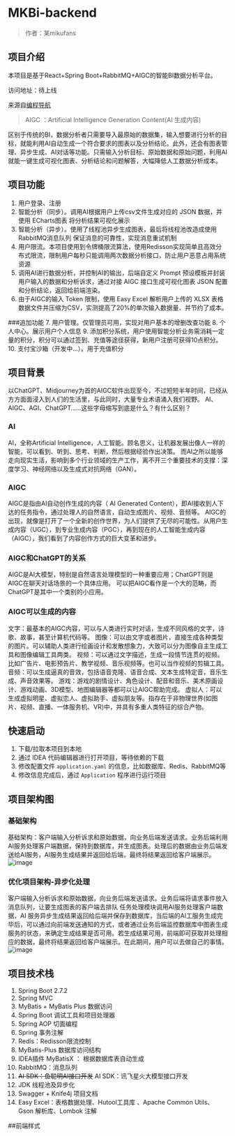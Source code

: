 # MKBi-backend

> 作者：某mikufans

## 项目介绍 
本项目是基于React+Spring Boot+RabbitMQ+AIGC的智能BI数据分析平台。

访问地址：待上线

来源自[编程导航](https://yupi.icu)
> AIGC ：Artificial Intelligence Generation Content(AI 生成内容)

区别于传统的BI，数据分析者只需要导入最原始的数据集，输入想要进行分析的目标，就能利用AI自动生成一个符合要求的图表以及分析结论。此外，还会有图表管理、异步生成、AI对话等功能。只需输入分析目标、原始数据和原始问题，利用AI就能一键生成可视化图表、分析结论和问题解答，大幅降低人工数据分析成本。

## 项目功能 

1. 用户登录、注册
2. 智能分析（同步）。调用AI根据用户上传csv文件生成对应的 JSON 数据，并使用 ECharts图表 将分析结果可视化展示
3. 智能分析（异步）。使用了线程池异步生成图表，最后将线程池改造成使用 RabbitMQ消息队列 保证消息的可靠性，实现消息重试机制
4. 用户限流。本项目使用到令牌桶限流算法，使用Redisson实现简单且高效分布式限流，限制用户每秒只能调用两次数据分析接口，防止用户恶意占用系统资源
5. 调用AI进行数据分析，并控制AI的输出，后端自定义 Prompt 预设模板并封装用户输入的数据和分析诉求，通过对接 AIGC 接口生成可视化图表 JSON 配置和分析结论，返回给前端渲染。
6. 由于AIGC的输入 Token 限制，使用 Easy Excel 解析用户上传的 XLSX 表格数据文件并压缩为CSV，实测提高了20%的单次输入数据量、并节约了成本。

###追加功能
7. 用户管理。仅管理员可用，实现对用户基本的增删改查功能
8. 个人中心。展示用户个人信息
9. 添加积分系统，用户使用智能分析业务需消耗一定量的积分，积分可以通过签到、充值等途径获得，新用户注册可获得10点积分。
10. 支付宝沙箱（开发中...）。用于充值积分
## 项目背景

以ChatGPT、Midjourney为首的AIGC软件出现至今，不过短短半年时间，已经从方方面面浸入到人们的生活里，与此同时，大量专业术语涌入我们视野。
AI、AIGC、AGI、ChatGPT……这些字母缩写到底是什么？有什么区别？
### AI
AI，全称Artificial Intelligence，人工智能。顾名思义，让机器发展出像人一样的智能，可以看到、听到、思考、判断，然后根据经验作出决策。
而AI之所以能够走向现实生活，影响到多个行业领域的生产工作，离不开三个重要技术的支撑：深度学习、神经网络以及生成式对抗网络（GAN）。
### AIGC
AIGC是指由AI自动创作生成的内容（ AI Generated Content），即AI接收到人下达的任务指令，通过处理人的自然语言，自动生成图片、视频、音频等。
AIGC的出现，就像是打开了一个全新的创作世界，为人们提供了无尽的可能性。从用户生成内容（UGC），到专业生成内容（PGC），再到现在的人工智能生成内容（AIGC），我们看到了内容创作方式的巨大变革和进步。
### AIGC和ChatGPT的关系
AIGC是AI大模型，特别是自然语言处理模型的一种重要应用；ChatGPT则是AIGC在聊天对话场景的一个具体应用。
可以把AIGC看作是一个大的范畴，而ChatGPT是其中一个类别的小应用。
### AIGC可以生成的内容
文字：最基本的AIGC内容，可以与人类进行实时对话，生成不同风格的文字，诗歌、故事，甚至计算机代码等。
图像：可以由文字或者图片，直接生成各种类型的图片。可以辅助人类进行绘画设计和发散想象力，大致可以分为图像自主生成工具和图像编辑工具两类。
视频：可以通过文字描述，生成一段情节连贯的视频。比如广告片、电影预告片、教学视频、音乐视频等。也可以当作视频的剪辑工具。
音频：可以生成逼真的音效，包括语音克隆、语音合成、文本生成特定音，音乐生成、声音效果等。
游戏：游戏的剧情设计、角色设计、配音和音乐、美术原画设计、游戏动画、3D模型、地图编辑器等都可以让AIGC帮助完成。
虚拟人：可以生成虚拟明星、虚拟恋人、虚拟助手、虚拟朋友等。指存在于非物理世界(如图片、视频、直播、一体服务机、VR)中，并具有多重人类特征的综合产物。

## 快速启动 
1. 下载/拉取本项目到本地
2. 通过 IDEA 代码编辑器进行打开项目，等待依赖的下载
3. 修改配置文件 `application.yaml` 的信息，比如数据库、Redis、RabbitMQ等
4. 修改信息完成后，通过 `Application` 程序进行运行项目

## 项目架构图
### 基础架构
基础架构：客户端输入分析诉求和原始数据，向业务后端发送请求。业务后端利用AI服务处理客户端数据，保持到数据库，并生成图表。处理后的数据由业务后端发送给AI服务，AI服务生成结果并返回给后端，最终将结果返回给客户端展示。
![image](https://github.com/dionico/MKBi-backend/assets/100508941/c557d75a-444a-4a90-aef5-d4464586e2dd)

### 优化项目架构-异步化处理
客户端输入分析诉求和原始数据，向业务后端发送请求。业务后端将请求事件放入消息队列，让要生成图表的客户端去排队
任务处理模块调用AI服务处理客户端数据，AI 服务异步生成结果返回给后端并保存到数据库，当后端的AI工服务生成完毕后，可以通过向前端发送通知的方式，或者通过业务后端监控数据库中图表生成服务的状态，来确定生成结果是否可用。若生成结果可用，前端即可获取并处理相应的数据，最终将结果返回给客户端展示。在此期间，用户可以去做自己的事情。
![image](https://github.com/dionico/MKBi-backend/assets/100508941/2b0bf369-9729-4fb6-b1f8-a253382f26e6)


## 项目技术栈
1. Spring Boot 2.7.2
2. Spring MVC
3. MyBatis + MyBatis Plus 数据访问
4. Spring Boot 调试工具和项目处理器
5. Spring AOP 切面编程
6. Spring 事务注解
7. Redis：Redisson限流控制
8. MyBatis-Plus 数据库访问结构
9. IDEA插件 MyBatisX ： 根据数据库表自动生成
10. RabbitMQ：消息队列
11. ~~AI SDK：鱼聪明AI接口开发~~  AI SDK：讯飞星火大模型接口开发
12. JDK 线程池及异步化
13. Swagger + Knife4j 项目文档
14. Easy Excel：表格数据处理、Hutool工具库 、Apache Common Utils、Gson 解析库、Lombok 注解

##前端样式
